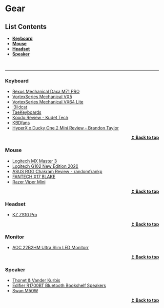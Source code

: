 # Gear

## List Contents

- **[Keyboard](#keyboard)**
- **[Mouse](#mouse)**
- **[Headset](#headset)**
- **[Speaker](#speaker)**

<br>
<hr>

### Keyboard
- [Rexus Mechanical Daxa M71 PRO](https://rexuszone.id/produk/rexus-keyboard-wireless-gaming-mechanical-daxa-m71-pro/)
- [VortexSeries Mechanical VX5](https://vortexseries.net/produk/vortexseries-mechanical-keyboard-vx5/)
- [VortexSeries Mechanical VX64 Lite](https://vortexseries.net/produk/vortexseries-vx64-bluetooth-hotswappable-mechanical-keyboard/)
- [:3ildcat](https://www.youtube.com/user/jseom)
- [TaeKeyboards](https://www.youtube.com/channel/UCllGwtW6scxAjM28fIgEozg)
- [Koodo Review - Kudet Tech](https://www.youtube.com/watch?v=pEj5CtPCqRk&feature=youtu.be&fbclid=IwAR0wK0juj8nBIoo-HzHFARMVFIRHMOKOfWHjZrEAmAxrDYRQx46M96kWHP0)
- [KBDfans](https://kbdfans.com/)
- [HyperX x Ducky One 2 Mini Review - Brandon Taylor](https://www.youtube.com/watch?v=i4lvGpDPPTo)

<p align="right">
    <b><a href="#list-contents">↥ Back to top</a></b>
</p>

### Mouse
- [Logitech MX Master 3](https://www.logitech.com/en-us/product/mx-master-3)
- [Logitech G102 New Edition 2020](https://www.logitechg.com/in-id/products/gaming-mice/g102-lightsync-rgb-gaming-mouse.html)
- [ASUS ROG Chakram Review - randomfrankp](https://www.youtube.com/watch?v=imE3jc3Iq3s)
- [FANTECH X17 BLAKE](https://fantech.ph/product/fantech-x17-blake-pro-gaming-mouse/)
- [Razer Viper Mini](https://www.razer.com/gaming-mice/razer-viper-mini/RZ01-03250100-R3U1)

<p align="right">
    <b><a href="#list-contents">↥ Back to top</a></b>
</p>

### Headset
- [KZ ZS10 Pro](https://www.tokopedia.com/urbangeeks/knowledge-zenith-kz-zs10-pro-original-with-mic-alt-zst-zs3-ed12-zs6-purple-earphone)

<p align="right">
    <b><a href="#list-contents">↥ Back to top</a></b>
</p>

### Monitor
- [AOC 22B2HM Ultra Slim LED Monitorr](https://tokopedia.link/3sXUTB26Krb)

<p align="right">
    <b><a href="#list-contents">↥ Back to top</a></b>
</p>

### Speaker
- [Thonet & Vander Kurbis](https://thonet-vander.com/global/product/kurbis-bt/)
- [Edifier R1700BT Bluetooth Bookshelf Speakers](https://www.edifier.com/my/en/speakers/r1700bt-bluetooth-bookshelf)
- [Swan M50W](http://www.swanspeaker.com/product/htm/view.asp?id=443)

<p align="right">
    <b><a href="#list-contents">↥ Back to top</a></b>
</p>
